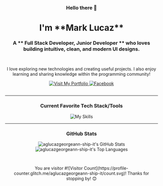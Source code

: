 <div align="center">
  <h3>Hello there 👋</h3>
  <h1>I'm **Mark Lucaz**</h1>
  <h3>A ** Full Stack Developer, Junior Developer ** who loves building intuitive, clean, and modern UI designs.</h3>
</div>

<br>

<p align="center">
  I love exploring new technologies and creating useful projects. I also enjoy learning and sharing knowledge within the programming community!
</p>

<div align="center">
  <a href="https://your-portfolio-url.com" target="_blank">
    <img src="https://img.shields.io/badge/My%20Portfolio-222222?style=for-the-badge&logo=&logoColor=white" alt="Visit My Portfolio" />
  </a>
  <!-- [Replace with your Facebook profile link if you have one](https://www.facebook.com/johncen.lucas) -->
  <a href="[https://facebook.com/your-facebook-profile](https://www.facebook.com/johncen.lucas)" target="_blank">
    <img src="https://img.shields.io/badge/Facebook-1877F2?style=for-the-badge&logo=facebook&logoColor=white" alt="Facebook" />
  </a>
</div>

<br>

---

<h3 align="center">Current Favorite Tech Stack/Tools</h3>
<p align="center">
  <!-- Replace 'i=...' with the icons of your tech stack. Visit https://skillicons.dev/ for the list. -->
  <img src="https://skillicons.dev/icons?i=html,css,js,react,tailwind,nodejs,mongodb,express,python,django,git,vscode" alt="My Skills" />
</p>

---

<h3 align="center">GitHub Stats</h3>
<p align="center">
  <!-- Replace 'aglucazgeorgeann-ship-it' with your GitHub username in these links. -->
  <img src="https://github-readme-stats.vercel.app/api?username=aglucazgeorgeann-ship-it&show_icons=true&theme=radical&hide_border=true&count_private=true" alt="aglucazgeorgeann-ship-it's GitHub Stats" />
  <img src="https://github-readme-stats.vercel.app/api/top-langs/?username=aglucazgeorgeann-ship-it&layout=compact&theme=radical&hide_border=true" alt="aglucazgeorgeann-ship-it's Top Languages" />
</p>

<br>

<p align="center">
  You are visitor #![Visitor Count](https://profile-counter.glitch.me/aglucazgeorgeann-ship-it/count.svg)! Thanks for stopping by! 😊
</p>

